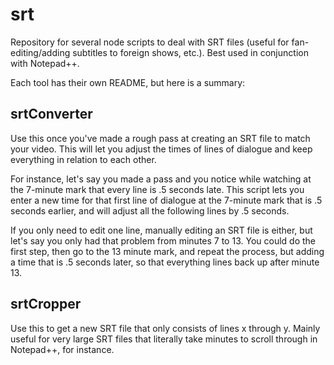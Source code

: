 # srt
Repository for several node scripts to deal with SRT files (useful for fan-editing/adding subtitles to foreign shows, etc.).
Best used in conjunction with Notepad++. 

Each tool has their own README, but here is a summary:

## srtConverter
Use this once you've made a rough pass at creating an SRT file to match your video. This will let you adjust the times of lines of dialogue and keep everything in relation to each other.

For instance, let's say you made a pass and you notice while watching at the 7-minute mark that every line is .5 seconds late. This script lets you enter a new time for that first line of dialogue at the 7-minute mark that is .5 seconds earlier, and will adjust all the following lines by .5 seconds.

If you only need to edit one line, manually editing an SRT file is either, but let's say you only had that problem from minutes 7 to 13. You could do the first step, then go to the 13 minute mark, and repeat the process, but adding a time that is .5 seconds later, so that everything lines back up after minute 13.

## srtCropper
Use this to get a new SRT file that only consists of lines x through y. Mainly useful for very large SRT files that literally take minutes to scroll through in Notepad++, for instance.